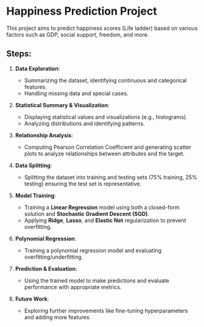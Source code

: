 # Happiness Prediction Project

This project aims to predict happiness scores (Life ladder) based on various factors such as GDP, social support, freedom, and more.

## Steps:

1. **Data Exploration**: 
   - Summarizing the dataset, identifying continuous and categorical features.
   - Handling missing data and special cases.

2. **Statistical Summary & Visualization**: 
   - Displaying statistical values and visualizations (e.g., histograms).
   - Analyzing distributions and identifying patterns.

3. **Relationship Analysis**:
   - Computing Pearson Correlation Coefficient and generating scatter plots to analyze relationships between attributes and the target.

4. **Data Splitting**: 
   - Splitting the dataset into training and testing sets (75% training, 25% testing) ensuring the test set is representative.

5. **Model Training**:
   - Training a **Linear Regression** model using both a closed-form solution and **Stochastic Gradient Descent (SGD)**.
   - Applying **Ridge**, **Lasso**, and **Elastic Net** regularization to prevent overfitting.

6. **Polynomial Regression**: 
   - Training a polynomial regression model and evaluating overfitting/underfitting.

7. **Prediction & Evaluation**: 
   - Using the trained model to make predictions and evaluate performance with appropriate metrics.

8. **Future Work**: 
   - Exploring further improvements like fine-tuning hyperparameters and adding more features.
